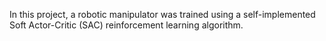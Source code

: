 In this project, a robotic manipulator was trained using a self-implemented Soft Actor-Critic (SAC) reinforcement learning algorithm.
